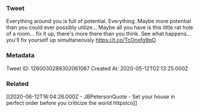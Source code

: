### Tweet
Everything around you is full of potential. Everything. Maybe more potential than you could ever possibly utilize... Maybe all you have is this little rat hole of a room... fix it up, there's more there than you think. See what happens... you'll fix yourself up simultaneously https://t.co/TcOnxfg9qO

### Metadata
Tweet ID: 1260030289302061067
Created At: 2020-05-12T02:13:25.000Z

### Related
[[2020-06-12T16:04:26.000Z - JBPetersonQuote - Set your house in perfect order before you criticize the world httpstco]]

